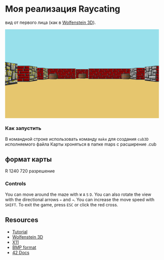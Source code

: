 # Моя реализация Raycating
вид от первого лица
(как в [Wolfenstein 3D](https://fr.wikipedia.org/wiki/Wolfenstein_3D)).

<img align="center" src="./screenshot.bmp" alt="Screenshot of the game" />

### Как запустить
В командной строке использовать команду ``make`` для создания ``cub3D`` исполняемого файла
Карты хроняться в папке maps с расширение .cub
## формат карты
R 1240 720  разрешение 

### Controls

You can move around the maze with ``W`` ``A`` ``S`` ``D``.
You can also rotate the view with the directional arrows ``←`` and ``→``.
You can increase the move speed with ``SHIFT``.
To exit the game, press ``ESC`` or click the red cross.

## Resources

* [Tutorial](https://lodev.org/cgtutor/raycasting.html)
* [Wolfenstein 3D](http://users.atw.hu/wolf3d/)
* [X11](https://github.com/qst0/ft_libgfx)
* [BMP format](https://web.archive.org/web/20080912171714/http://www.fortunecity.com/skyscraper/windows/364/bmpffrmt.html)
* [42 Docs](https://harm-smits.github.io/42docs/)
